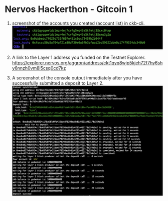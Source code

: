 # Nervos Hackerthon - Gitcoin 1

1. screenshot of the accounts you created (account list) in ckb-cli.
![account](https://github.com/cy6erninja/nervos-gitcoin/blob/main/task1/ckb-accounts.png?raw=true)

2. A link to the Layer 1 address you funded on the Testnet Explorer.
https://explorer.nervos.org/aggron/address/ckt1qyq8wjp5kjeh72f7hy6shy6nnzh0vm8l5csq0cd7kz

3. A screenshot of the console output immediately after you have successfully submitted a deposit to Layer 2.
![deposit](https://github.com/cy6erninja/nervos-gitcoin/blob/main/task1/l2-deposit.png?raw=true)
